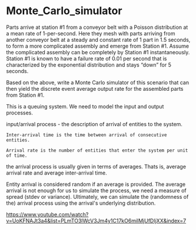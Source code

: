 # Monte_Carlo_simulator

Parts arrive at station #1 from a conveyor belt with a Poisson distribution at a
mean rate of 1-per-second. Here they mesh with parts arriving from another conveyor belt at a steady and constant rate of 1 part in 1.5 seconds, to form a more complicated assembly and emerge from Station #1. Assume the complicated assembly can be completely by
Station #1 instantaneously. Station #1 is known to have a failure rate of 0.01 per second that is characterized by the exponential distribution and stays “down” for 5 seconds. 

Based on the above, write a Monte Carlo simulator of this scenario that can then yield the discrete event average output rate for the assembled parts from Station #1.

This is a queuing system. We need to model the input and output processes. 

input/arrival process - the description of arrival of entities to the system.

    Inter-arrival time is the time between arrival of consecutive entities.

    Arrival rate is the number of entities that enter the system per unit of time.

the arrival process is usually given in terms of averages. Thats is, average arrival rate and average inter-arrival time. 

Entity arrival is considered random if an average is provided. The average arrival is not enough for us to simulate the process, we need a measure of spread (stdev or variance). Ultimately, we can simulate the (randomness of the) arrival process using the arrival's underlying distribution.

https://www.youtube.com/watch?v=UoKFNAJt3a4&list=PLmTO3lWcV3Jm4y1C17kO6milMjUfDIjXX&index=7